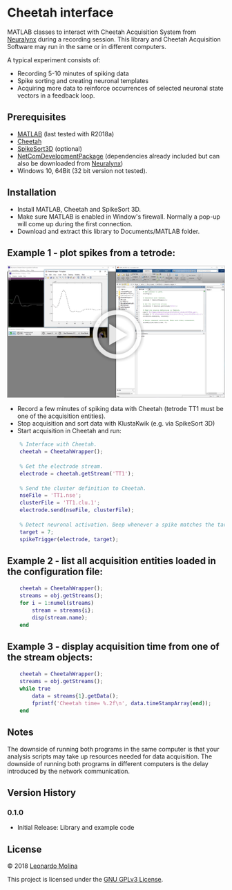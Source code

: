 # Cheetah interface
MATLAB classes to interact with Cheetah Acquisition System from [Neuralynx][Neuralynx] during a recording session.
This library and Cheetah Acquisition Software may run in the same or in different computers.

A typical experiment consists of:
* Recording 5-10 minutes of spiking data
* Spike sorting and creating neuronal templates
* Acquiring more data to reinforce occurrences of selected neuronal state vectors in a feedback loop.


## Prerequisites
* [MATLAB][MATLAB] (last tested with R2018a)
* [Cheetah][Cheetah]
* [SpikeSort3D][SpikeSort3D] (optional)
* [NetComDevelopmentPackage][NetComPartial] (dependencies already included but can also be downloaded from [Neuralynx][NetComFull])
* Windows 10, 64Bit (32 bit version not tested).

## Installation
* Install MATLAB, Cheetah and SpikeSort 3D.
* Make sure MATLAB is enabled in Window's firewall. Normally a pop-up will come up during the first connection.
* Download and extract this library to Documents/MATLAB folder.

## Example 1 - plot spikes from a tetrode:
[![Spike stream demo](cheetah-wrapper-demo.png)](https://drive.google.com/file/d/19h34s5LPmWgZJFF17zxef8f8A4bYAu90)
* Record a few minutes of spiking data with Cheetah (tetrode TT1 must be one of the acquisition entities).
* Stop acquisition and sort data with KlustaKwik (e.g. via SpikeSort 3D)
* Start acquisition in Cheetah and run:
```matlab
	% Interface with Cheetah.
	cheetah = CheetahWrapper();

	% Get the electrode stream.
	electrode = cheetah.getStream('TT1');

	% Send the cluster definition to Cheetah.
	nseFile = 'TT1.nse';
	clusterFile = 'TT1.clu.1';
	electrode.send(nseFile, clusterFile);

	% Detect neuronal activation. Beep whenever a spike matches the target.
	target = 7;
	spikeTrigger(electrode, target);
```

## Example 2 - list all acquisition entities loaded in the configuration file:
```matlab
	cheetah = CheetahWrapper();
	streams = obj.getStreams();
	for i = 1:numel(streams)
		stream = streams{i};
		disp(stream.name);
	end
```

## Example 3 - display acquisition time from one of the stream objects:
```matlab
	cheetah = CheetahWrapper();
	streams = obj.getStreams();
	while true
		data = streams{1}.getData();
		fprintf('Cheetah time= %.2f\n', data.timeStampArray(end));
	end
```
## Notes
The downside of running both programs in the same computer is that your analysis scripts may take up resources needed for data acquisition. The downside of running both programs in different computers is the delay introduced by the network communication.

## Version History
### 0.1.0
* Initial Release: Library and example code

## License
© 2018 [Leonardo Molina][Leonardo Molina]

This project is licensed under the [GNU GPLv3 License][LICENSE.md].

[Leonardo Molina]: https://github.com/leomol
[MATLAB]: https://www.mathworks.com/downloads/
[Cheetah]: https://neuralynx.com/
[SpikeSort3D]: https://neuralynx.com/software/spikesort-3d
[NetComPartial]: NetComDevelopmentPackage_v3.1.0
[NetComFull]: https://neuralynx.com/software/category/development
[Neuralynx]: https://neuralynx.com
[LICENSE.md]: LICENSE.md